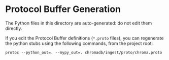 # Protocol Buffer Generation

The Python files in this directory are auto-generated: do not edit them directly.

If you edit the Protocol Buffer definitions (`*.proto` files), you can regenerate the python stubs using the following commands, from the project root:

```
protoc --python_out=. --mypy_out=. chromadb/ingest/proto/chroma.proto
```